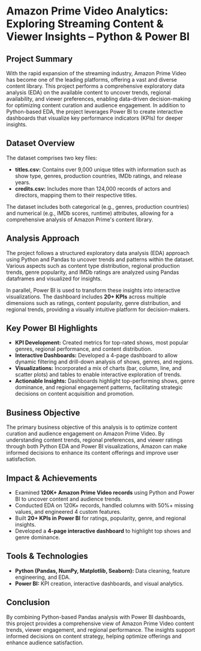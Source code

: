 # Amazon Prime Video Analytics: Exploring Streaming Content & Viewer Insights – Python & Power BI

## Project Summary
With the rapid expansion of the streaming industry, Amazon Prime Video has become one of the leading platforms, offering a vast and diverse content library. This project performs a comprehensive exploratory data analysis (EDA) on the available content to uncover trends, regional availability, and viewer preferences, enabling data-driven decision-making for optimizing content curation and audience engagement. In addition to Python-based EDA, the project leverages Power BI to create interactive dashboards that visualize key performance indicators (KPIs) for deeper insights.

## Dataset Overview
The dataset comprises two key files:

- **titles.csv:** Contains over 9,000 unique titles with information such as show type, genres, production countries, IMDb ratings, and release years.
- **credits.csv:** Includes more than 124,000 records of actors and directors, mapping them to their respective titles.

The dataset includes both categorical (e.g., genres, production countries) and numerical (e.g., IMDb scores, runtime) attributes, allowing for a comprehensive analysis of Amazon Prime's content library.

## Analysis Approach
The project follows a structured exploratory data analysis (EDA) approach using Python and Pandas to uncover trends and patterns within the dataset. Various aspects such as content type distribution, regional production trends, genre popularity, and IMDb ratings are analyzed using Pandas dataframes and visualized for insights.

In parallel, Power BI is used to transform these insights into interactive visualizations. The dashboard includes **20+ KPIs** across multiple dimensions such as ratings, content popularity, genre distribution, and regional trends, providing a visually intuitive platform for decision-makers.

## Key Power BI Highlights
- **KPI Development:** Created metrics for top-rated shows, most popular genres, regional performance, and content distribution.  
- **Interactive Dashboards:** Developed a 4-page dashboard to allow dynamic filtering and drill-down analysis of shows, genres, and regions.  
- **Visualizations:** Incorporated a mix of charts (bar, column, line, and scatter plots) and tables to enable interactive exploration of trends.  
- **Actionable Insights:** Dashboards highlight top-performing shows, genre dominance, and regional engagement patterns, facilitating strategic decisions on content acquisition and promotion.

## Business Objective
The primary business objective of this analysis is to optimize content curation and audience engagement on Amazon Prime Video. By understanding content trends, regional preferences, and viewer ratings through both Python EDA and Power BI visualizations, Amazon can make informed decisions to enhance its content offerings and improve user satisfaction.

## Impact & Achievements
- Examined **120K+ Amazon Prime Video records** using Python and Power BI to uncover content and audience trends.  
- Conducted EDA on 120K+ records, handled columns with 50%+ missing values, and engineered 4 custom features.  
- Built **20+ KPIs in Power BI** for ratings, popularity, genre, and regional insights.  
- Developed a **4-page interactive dashboard** to highlight top shows and genre dominance.

## Tools & Technologies
- **Python (Pandas, NumPy, Matplotlib, Seaborn):** Data cleaning, feature engineering, and EDA.  
- **Power BI:** KPI creation, interactive dashboards, and visual analytics.   

## Conclusion

By combining Python-based Pandas analysis with Power BI dashboards, this project provides a comprehensive view of Amazon Prime Video content trends, viewer engagement, and regional performance. The insights support informed decisions on content strategy, helping optimize offerings and enhance audience satisfaction.


